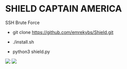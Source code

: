 # SHIELD CAPTAIN AMERICA
SSH Brute Force

* git clone https://github.com/emrekybs/Shield.git

* ./install.sh
* python3 shield.py

<img src="https://github.com/emrekybs/Shield/blob/main/2.jpg">
<img src="https://github.com/emrekybs/Shield/blob/main/1.png">
